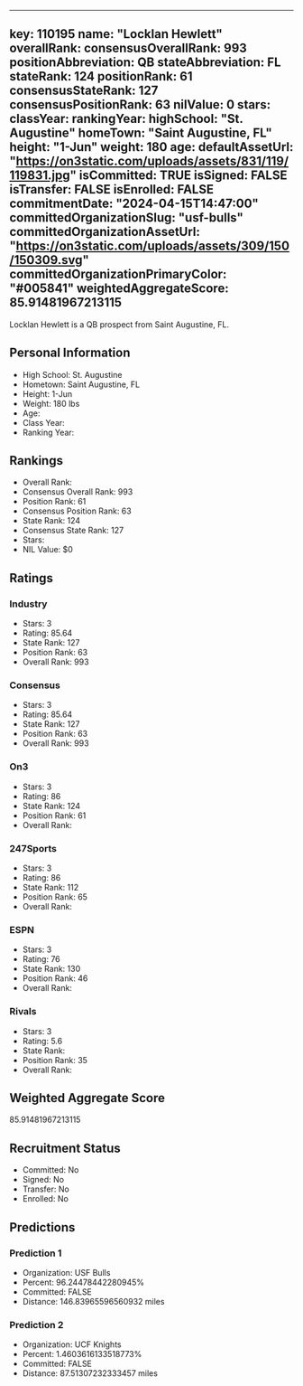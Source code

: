 ---
  key: 110195
  name: "Locklan Hewlett"
  overallRank: 
  consensusOverallRank: 993
  positionAbbreviation: QB
  stateAbbreviation: FL
  stateRank: 124
  positionRank: 61
  consensusStateRank: 127
  consensusPositionRank: 63
  nilValue: 0
  stars: 
  classYear: 
  rankingYear: 
  highSchool: "St. Augustine"
  homeTown: "Saint Augustine, FL"
  height: "1-Jun"
  weight: 180
  age: 
  defaultAssetUrl: "https://on3static.com/uploads/assets/831/119/119831.jpg"
  isCommitted: TRUE
  isSigned: FALSE
  isTransfer: FALSE
  isEnrolled: FALSE
  commitmentDate: "2024-04-15T14:47:00"
  committedOrganizationSlug: "usf-bulls"
  committedOrganizationAssetUrl: "https://on3static.com/uploads/assets/309/150/150309.svg"
  committedOrganizationPrimaryColor: "#005841"
  weightedAggregateScore: 85.91481967213115
  ---
  
  Locklan Hewlett is a QB prospect from Saint Augustine, FL.
  
  ## Personal Information
  - High School: St. Augustine
  - Hometown: Saint Augustine, FL
  - Height: 1-Jun
  - Weight: 180 lbs
  - Age: 
  - Class Year: 
  - Ranking Year: 
  
  ## Rankings
  - Overall Rank: 
  - Consensus Overall Rank: 993
  - Position Rank: 61
  - Consensus Position Rank: 63
  - State Rank: 124
  - Consensus State Rank: 127
  - Stars: 
  - NIL Value: $0
  
  ## Ratings
  
  ### Industry
  - Stars: 3
  - Rating: 85.64
  - State Rank: 127
  - Position Rank: 63
  - Overall Rank: 993
  
  ### Consensus
  - Stars: 3
  - Rating: 85.64
  - State Rank: 127
  - Position Rank: 63
  - Overall Rank: 993
  
  ### On3
  - Stars: 3
  - Rating: 86
  - State Rank: 124
  - Position Rank: 61
  - Overall Rank: 
  
  ### 247Sports
  - Stars: 3
  - Rating: 86
  - State Rank: 112
  - Position Rank: 65
  - Overall Rank: 
  
  ### ESPN
  - Stars: 3
  - Rating: 76
  - State Rank: 130
  - Position Rank: 46
  - Overall Rank: 
  
  ### Rivals
  - Stars: 3
  - Rating: 5.6
  - State Rank: 
  - Position Rank: 35
  - Overall Rank: 
  
  ## Weighted Aggregate Score
  85.91481967213115
  
  ## Recruitment Status
  - Committed: No
  - Signed: No
  - Transfer: No
  - Enrolled: No
  
  
  
  ## Predictions
  
  ### Prediction 1
  - Organization: USF Bulls
  - Percent: 96.24478442280945%
  - Committed: FALSE
  - Distance: 146.83965596560932 miles
  
  ### Prediction 2
  - Organization: UCF Knights
  - Percent: 1.4603616133518773%
  - Committed: FALSE
  - Distance: 87.51307232333457 miles
  